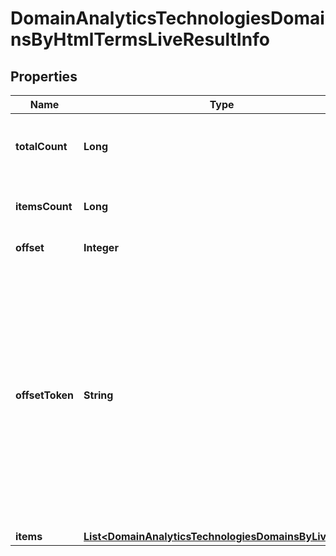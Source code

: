 

# DomainAnalyticsTechnologiesDomainsByHtmlTermsLiveResultInfo


## Properties

| Name | Type | Description | Notes |
|------------ | ------------- | ------------- | -------------|
|**totalCount** | **Long** | total number of relevant items in the database |  [optional] |
|**itemsCount** | **Long** | number of items in the results array |  [optional] |
|**offset** | **Integer** | specified offset value |  [optional] |
|**offsetToken** | **String** | token for subsequent requests by specifying the unique offset_token when setting a new task, you will get the subsequent results of the initial task; offset_token values are unique for each subsequent task |  [optional] |
|**items** | [**List&lt;DomainAnalyticsTechnologiesDomainsByLiveItem&gt;**](DomainAnalyticsTechnologiesDomainsByLiveItem.md) | items array |  [optional] |



